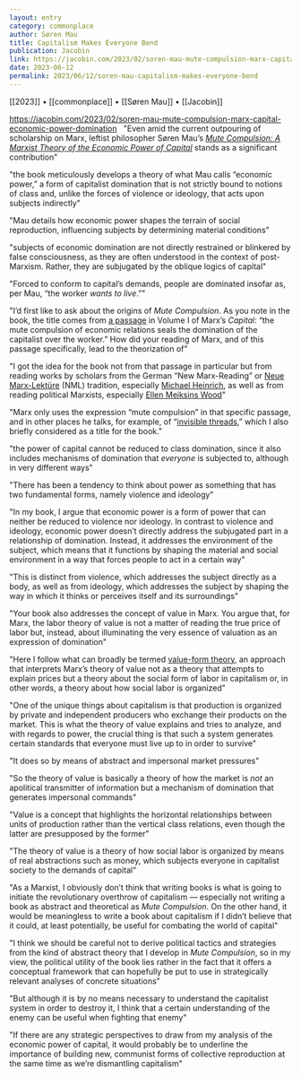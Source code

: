 ```yaml
---
layout: entry
category: commonplace
author: Søren Mau
title: Capitalism Makes Everyone Bend
publication: Jacobin
link: https://jacobin.com/2023/02/soren-mau-mute-compulsion-marx-capital-economic-power-domination
date: 2023-06-12
permalink: 2023/06/12/soren-mau-capitalism-makes-everyone-bend
---
```


[[2023]] • [[commonplace]] • [[Søren Mau]] • [[Jacobin]]

https://jacobin.com/2023/02/soren-mau-mute-compulsion-marx-capital-economic-power-domination
 
"Even amid the current outpouring of scholarship on Marx, leftist philosopher Søren Mau’s [*Mute Compulsion: A Marxist Theory of the Economic Power of Capital*](https://www.versobooks.com/books/4107-mute-compulsion) stands as a significant contribution"

"the book meticulously develops a theory of what Mau calls “economic power,” a form of capitalist domination that is not strictly bound to notions of class and, unlike the forces of violence or ideology, that acts upon subjects indirectly"

"Mau details how economic power shapes the terrain of social reproduction, influencing subjects by determining material conditions"

"subjects of economic domination are not directly restrained or blinkered by false consciousness, as they are often understood in the context of post-Marxism. Rather, they are subjugated by the oblique logics of capital"

"Forced to conform to capital’s demands, people are dominated insofar as, per Mau, “the worker *wants to live*.”"

"I’d first like to ask about the origins of *Mute Compulsion*. As you note in the book, the title comes from [a passage](https://www.marxists.org/archive/marx/works/1867-c1/ch28.htm) in Volume I of Marx’s *Capital*: “the mute compulsion of economic relations seals the domination of the capitalist over the worker.” How did your reading of Marx, and of this passage specifically, lead to the theorization of"

"I got the idea for the book not from that passage in particular but from reading works by scholars from the German “New Marx-Reading” or [Neue Marx-Lektüre](https://www.radicalphilosophy.com/article/the-neue-marx-lekture) (NML) tradition, especially [Michael Heinrich](https://www.historicalmaterialism.org/interviews/interview-with-michael-heinrich), as well as from reading political Marxists, especially [Ellen Meiksins Wood](https://www.versobooks.com/lists/5208-ellen-meiksins-wood-bookshelf)"

"Marx only uses the expression “mute compulsion” in that specific passage, and in other places he talks, for example, of “[invisible threads](https://www.marxists.org/archive/marx/works/1867-c1/ch23.htm),” which I also briefly considered as a title for the book."

"the power of capital cannot be reduced to class domination, since it also includes mechanisms of domination that *everyone* is subjected to, although in very different ways"

"There has been a tendency to think about power as something that has two fundamental forms, namely violence and ideology"

"In my book, I argue that economic power is a form of power that can neither be reduced to violence nor ideology. In contrast to violence and ideology, economic power doesn’t directly address the subjugated part in a relationship of domination. Instead, it addresses the environment of the subject, which means that it functions by shaping the material and social environment in a way that forces people to act in a certain way"

"This is distinct from violence, which addresses the subject directly as a body, as well as from ideology, which addresses the subject by shaping the way in which it thinks or perceives itself and its surroundings"

"Your book also addresses the concept of value in Marx. You argue that, for Marx, the labor theory of value is not a matter of reading the true price of labor but, instead, about illuminating the very essence of valuation as an expression of domination"

"Here I follow what can broadly be termed [value-form theory](https://cominsitu.wordpress.com/2021/01/10/a-guide-to-value-form-theory/), an approach that interprets Marx’s theory of value not as a theory that attempts to explain prices but a theory about the social form of labor in capitalism or, in other words, a theory about how social labor is organized"

"One of the unique things about capitalism is that production is organized by private and independent producers who exchange their products on the market. This is what the theory of value explains and tries to analyze, and with regards to power, the crucial thing is that such a system generates certain standards that everyone must live up to in order to survive"

"It does so by means of abstract and impersonal market pressures"

"So the theory of value is basically a theory of how the market is *not* an apolitical transmitter of information but a mechanism of domination that generates impersonal commands"

"Value is a concept that highlights the horizontal relationships between units of production rather than the vertical class relations, even though the latter are presupposed by the former"

"The theory of value is a theory of how social labor is organized by means of real abstractions such as money, which subjects everyone in capitalist society to the demands of capital"

"As a Marxist, I obviously don’t think that writing books is what is going to initiate the revolutionary overthrow of capitalism — especially not writing a book as abstract and theoretical as *Mute Compulsion*. On the other hand, it would be meaningless to write a book about capitalism if I didn’t believe that it could, at least potentially, be useful for combating the world of capital"

"I think we should be careful not to derive political tactics and strategies from the kind of abstract theory that I develop in *Mute Compulsion*, so in my view, the political utility of the book lies rather in the fact that it offers a conceptual framework that can hopefully be put to use in strategically relevant analyses of concrete situations"

"But although it is by no means necessary to understand the capitalist system in order to destroy it, I think that a certain understanding of the enemy can be useful when fighting that enemy"

"If there are any strategic perspectives to draw from my analysis of the economic power of capital, it would probably be to underline the importance of building new, communist forms of collective reproduction at the same time as we’re dismantling capitalism"
